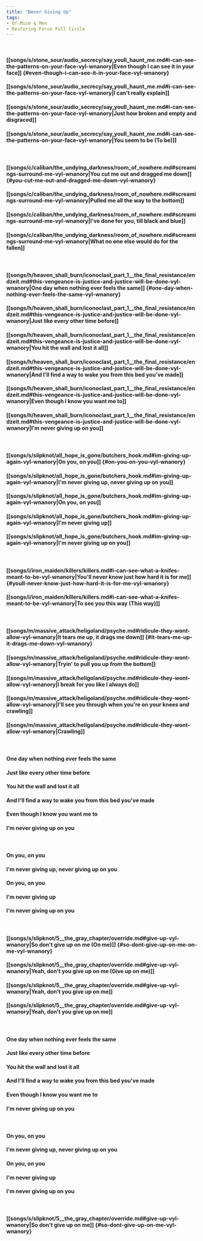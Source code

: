 ```yaml
---
title: "Never Giving Up"
tags:
- Of Mice & Men
- Restoring Force Full Circle
---
```

&nbsp;
#### [[songs/s/stone_sour/audio_secrecy/say_youll_haunt_me.md#i-can-see-the-patterns-on-your-face-vyl-wnanory|Even though I can see it in your face]] {#even-though-i-can-see-it-in-your-face-vyl-wnanory}
#### [[songs/s/stone_sour/audio_secrecy/say_youll_haunt_me.md#i-can-see-the-patterns-on-your-face-vyl-wnanory|I can't really explain]]
#### [[songs/s/stone_sour/audio_secrecy/say_youll_haunt_me.md#i-can-see-the-patterns-on-your-face-vyl-wnanory|Just how broken and empty and disgraced]]
#### [[songs/s/stone_sour/audio_secrecy/say_youll_haunt_me.md#i-can-see-the-patterns-on-your-face-vyl-wnanory|You seem to be (To be)]]
&nbsp;
#### [[songs/c/caliban/the_undying_darkness/room_of_nowhere.md#screamings-surround-me-vyl-wnanory|You cut me out and dragged me down]] {#you-cut-me-out-and-dragged-me-down-vyl-wnanory}
#### [[songs/c/caliban/the_undying_darkness/room_of_nowhere.md#screamings-surround-me-vyl-wnanory|Pulled me all the way to the bottom]]
#### [[songs/c/caliban/the_undying_darkness/room_of_nowhere.md#screamings-surround-me-vyl-wnanory|I've done for you, till black and blue]]
#### [[songs/c/caliban/the_undying_darkness/room_of_nowhere.md#screamings-surround-me-vyl-wnanory|What no one else would do for the fallen]]
&nbsp;
#### [[songs/h/heaven_shall_burn/iconoclast_part_1__the_final_resistance/endzeit.md#this-vengeance-is-justice-and-justice-will-be-done-vyl-wnanory|One day when nothing ever feels the same]] {#one-day-when-nothing-ever-feels-the-same-vyl-wnanory}
#### [[songs/h/heaven_shall_burn/iconoclast_part_1__the_final_resistance/endzeit.md#this-vengeance-is-justice-and-justice-will-be-done-vyl-wnanory|Just like every other time before]]
#### [[songs/h/heaven_shall_burn/iconoclast_part_1__the_final_resistance/endzeit.md#this-vengeance-is-justice-and-justice-will-be-done-vyl-wnanory|You hit the wall and lost it all]]
#### [[songs/h/heaven_shall_burn/iconoclast_part_1__the_final_resistance/endzeit.md#this-vengeance-is-justice-and-justice-will-be-done-vyl-wnanory|And I'll find a way to wake you from this bed you've made]]
#### [[songs/h/heaven_shall_burn/iconoclast_part_1__the_final_resistance/endzeit.md#this-vengeance-is-justice-and-justice-will-be-done-vyl-wnanory|Even though I know you want me to]]
#### [[songs/h/heaven_shall_burn/iconoclast_part_1__the_final_resistance/endzeit.md#this-vengeance-is-justice-and-justice-will-be-done-vyl-wnanory|I'm never giving up on you]]
&nbsp;
#### [[songs/s/slipknot/all_hope_is_gone/butchers_hook.md#im-giving-up-again-vyl-wnanory|On you, on you]] {#on-you-on-you-vyl-wnanory}
#### [[songs/s/slipknot/all_hope_is_gone/butchers_hook.md#im-giving-up-again-vyl-wnanory|I'm never giving up, never giving up on you]]
#### [[songs/s/slipknot/all_hope_is_gone/butchers_hook.md#im-giving-up-again-vyl-wnanory|On you, on you]]
#### [[songs/s/slipknot/all_hope_is_gone/butchers_hook.md#im-giving-up-again-vyl-wnanory|I'm never giving up]]
#### [[songs/s/slipknot/all_hope_is_gone/butchers_hook.md#im-giving-up-again-vyl-wnanory|I'm never giving up on you]]
&nbsp;
#### [[songs/i/iron_maiden/killers/killers.md#i-can-see-what-a-knifes-meant-to-be-vyl-wnanory|You'll never know just how hard it is for me]] {#youll-never-know-just-how-hard-it-is-for-me-vyl-wnanory}
#### [[songs/i/iron_maiden/killers/killers.md#i-can-see-what-a-knifes-meant-to-be-vyl-wnanory|To see you this way (This way)]]
&nbsp;
#### [[songs/m/massive_attack/heligoland/psyche.md#ridicule-they-wont-allow-vyl-wnanory|It tears me up, it drags me down]] {#it-tears-me-up-it-drags-me-down-vyl-wnanory}
#### [[songs/m/massive_attack/heligoland/psyche.md#ridicule-they-wont-allow-vyl-wnanory|Tryin' to pull you up from the bottom]]
#### [[songs/m/massive_attack/heligoland/psyche.md#ridicule-they-wont-allow-vyl-wnanory|I break for you like I always do]]
#### [[songs/m/massive_attack/heligoland/psyche.md#ridicule-they-wont-allow-vyl-wnanory|I'll see you through when you're on your knees and crawling]]
#### [[songs/m/massive_attack/heligoland/psyche.md#ridicule-they-wont-allow-vyl-wnanory|Crawling]]
&nbsp;
#### One day when nothing ever feels the same
#### Just like every other time before
#### You hit the wall and lost it all
#### And I'll find a way to wake you from this bed you've made
#### Even though I know you want me to
#### I'm never giving up on you
&nbsp;
#### On you, on you
#### I'm never giving up, never giving up on you
#### On you, on you
#### I'm never giving up
#### I'm never giving up on you
&nbsp;
#### [[songs/s/slipknot/5__the_gray_chapter/override.md#give-up-vyl-wnanory|So don't give up on me (On me)]] {#so-dont-give-up-on-me-on-me-vyl-wnanory}
#### [[songs/s/slipknot/5__the_gray_chapter/override.md#give-up-vyl-wnanory|Yeah, don't you give up on me (Give up on me)]]
#### [[songs/s/slipknot/5__the_gray_chapter/override.md#give-up-vyl-wnanory|Yeah, don't you give up on me]]
#### [[songs/s/slipknot/5__the_gray_chapter/override.md#give-up-vyl-wnanory|Yeah, don't you give up on me]]
&nbsp;
#### One day when nothing ever feels the same
#### Just like every other time before
#### You hit the wall and lost it all
#### And I'll find a way to wake you from this bed you've made
#### Even though I know you want me to
#### I'm never giving up on you
&nbsp;
#### On you, on you
#### I'm never giving up, never giving up on you
#### On you, on you
#### I'm never giving up
#### I'm never giving up on you
&nbsp;
#### [[songs/s/slipknot/5__the_gray_chapter/override.md#give-up-vyl-wnanory|So don't give up on me]] {#so-dont-give-up-on-me-vyl-wnanory}
